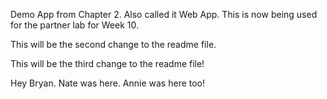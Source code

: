 Demo App from Chapter 2.  Also called it Web App.  This is now being used for the partner lab for Week 10.

This will be the second change to the readme file.

This will be the third change to the readme file!

Hey Bryan.  Nate was here. Annie was here too!
